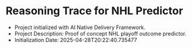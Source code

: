 # Reasoning Trace for NHL Predictor

- Project initialized with AI Native Delivery Framework.
- Project Description: Proof of concept NHL playoff outcome predictor.
- Initialization Date: 2025-04-28T20:22:40.735477